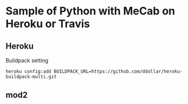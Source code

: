 # Sample of Python with MeCab on Heroku or Travis

## Heroku

Buildpack setting

```
heroku config:add BUILDPACK_URL=https://github.com/ddollar/heroku-buildpack-multi.git
```

## mod2
